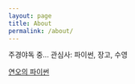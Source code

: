 ```yaml
---
layout: page
title: About
permalink: /about/
---
```


주경야독 중...
관심사: 파이썬, 장고, 수영


[연오의 파이썬](https://drive.google.com/uc/d/1YXShY7iyY9EiyCJlAxhcPSC5ZEbOAgwh)

